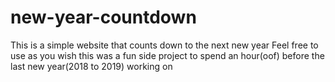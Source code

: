 # new-year-countdown
This is a simple website that counts down to the next new year
Feel free to use as you wish this was a fun side project to spend an hour(oof) before the last new year(2018 to 2019) working on
